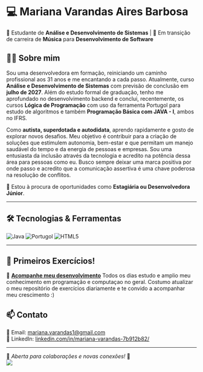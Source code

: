 # 💻 Mariana Varandas Aires Barbosa  

🚀 Estudante de **Análise e Desenvolvimento de Sistemas** | 🎯 Em transição de carreira de **Música** para **Desenvolvimento de Software**  

## 👩‍💻 Sobre mim  
Sou uma desenvolvedora em formação, reiniciando um caminho profissional aos 31 anos e me encantando a cada passo. Atualmente, curso **Análise e Desenvolvimento de Sistemas** com previsão de conclusão em **julho de 2027**. Além do estudo formal de graduação, tenho me aprofundado no desenvolvimento backend e conclui, recentemente, os cursos **Lógica de Programação** com uso da ferramenta Portugol para estudo de algoritmos e também **Programação Básica com JAVA - I**, ambos no IFRS.

Como **autista, superdotada e autodidata**, aprendo rapidamente e gosto de explorar novos desafios. Meu objetivo é contribuir para a criação de soluções que estimulem autonomia, bem-estar e que permitam um manejo saudável do tempo e da energia de pessoas e empresas. Sou uma entusiasta da inclusão através da tecnologia e acredito na potência dessa área para pessoas como eu. Busco sempre deixar uma marca positiva por onde passo e acredito que a comunicação assertiva é uma chave poderosa na resolução de conflitos.  

📍 Estou à procura de oportunidades como **Estagiária ou Desenvolvedora Júnior**.  

---

## 🛠️ Tecnologias & Ferramentas  

![Java](https://img.shields.io/badge/Java-ED8B00?style=for-the-badge&logo=java&logoColor=white)
![Portugol](https://img.shields.io/badge/Portugol-008F5D?style=for-the-badge&logoColor=white)
![HTML5](https://img.shields.io/badge/HTML5-E34F26?style=for-the-badge&logo=html5&logoColor=white)

---

## 📌 Primeiros Exercícios!

🔹 [**Acompanhe meu desenvolvimento**](https://github.com/MarianaVarandas/Portfolio_Exercicios) 
Todos os dias estudo e amplio meu conhecimento em programação e computaçao no geral. 
Costumo atualizar o meu repositório de exercícios diariamente e te convido a acompanhar meu crescimento :)


## 📫 Contato  

📧 Email: [mariana.varandas1@gmail.com](mailto:mariana.varandas1@gmail.com)  
💼 LinkedIn: [linkedin.com/in/mariana-varandas-7b912b82/](https://www.linkedin.com/in/mariana-varandas-7b912b82/)

---

📌 *Aberta para colaborações e novas conexões!* 🚀  
![](http://estruyf-github.azurewebsites.net/api/VisitorHit?user=MarianaVarandas&repo=MarianaVarandas&countColor=countColor)
